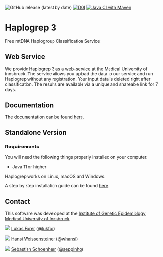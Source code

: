 ![GitHub release (latest by date)](https://img.shields.io/github/v/release/genepi/haplogrep3)
[![DOI](https://zenodo.org/badge/564447801.svg)](https://zenodo.org/badge/latestdoi/564447801)
[![Java CI with Maven](https://github.com/genepi/haplogrep3/actions/workflows/maven.yml/badge.svg)](https://github.com/genepi/haplogrep3/actions/workflows/maven.yml)

# Haplogrep 3

Free mtDNA Haplogroup Classification Service

## Web Service

We provide Haplogrep 3 as a [web-service](https://haplogrep.i-med.ac.at/haplogrep3) at the Medical University of Innsbruck. The service allows you upload the data to our service and run Haplogrep without any registration. Your input data is deleted right after classification. The results are available via a unique and shareable link for 7 days.

## Documentation
The documentation can be found [here](https://haplogrep.readthedocs.io/).

## Standalone Version

### Requirements

You will need the following things properly installed on your computer.

* Java 11 or higher

Haplogrep works on Linux, macOS and Windows.

A step by step installation guide can be found [here](https://haplogrep.readthedocs.io/en/latest/installation/).


## Contact

This software was developed at the [Institute of Genetic Epidemiology](https://genepi.i-med.ac.at/), [Medical University of Innsbruck](https://i-med.ac.at/)

![](https://avatars2.githubusercontent.com/u/210220?s=30) [Lukas Forer](mailto:lukas.forer@i-med.ac.at) ([@lukfor](https://twitter.com/lukfor))

![](https://avatars2.githubusercontent.com/u/1931865?s=30) [Hansi Weissensteiner](mailto:hansi.weissensteiner@i-med.ac.at) ([@whansi](https://twitter.com/whansi))

![](https://avatars2.githubusercontent.com/u/1942824?s=30) [Sebastian Schoenherr](mailto:sebastian.schoenherr@i-med.ac.at) ([@seppinho](https://twitter.com/seppinho))
